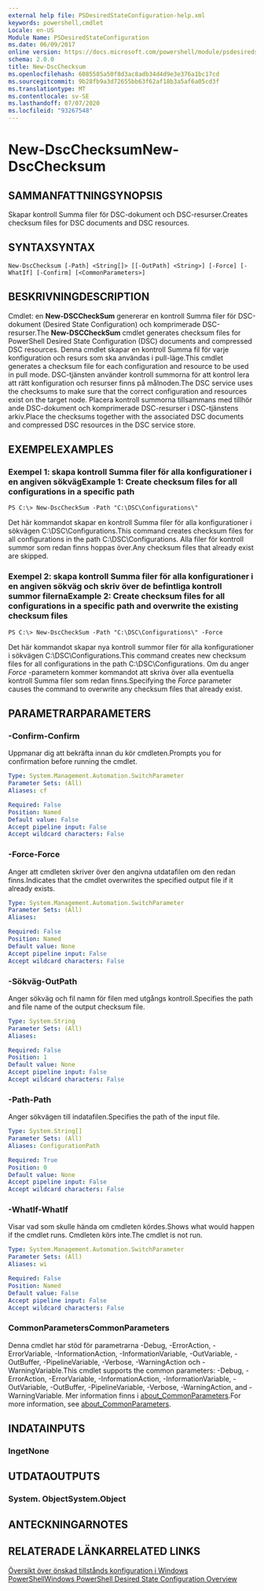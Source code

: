 ```yaml
---
external help file: PSDesiredStateConfiguration-help.xml
keywords: powershell,cmdlet
Locale: en-US
Module Name: PSDesiredStateConfiguration
ms.date: 06/09/2017
online version: https://docs.microsoft.com/powershell/module/psdesiredstateconfiguration/new-dscchecksum?view=powershell-7.1&WT.mc_id=ps-gethelp
schema: 2.0.0
title: New-DscChecksum
ms.openlocfilehash: 6085585a50f8d3ac8adb34d4d9e3e376a1bc17cd
ms.sourcegitcommit: 9b28fb9a3d72655bb63f62af18b3a5af6a05cd3f
ms.translationtype: MT
ms.contentlocale: sv-SE
ms.lasthandoff: 07/07/2020
ms.locfileid: "93267548"
---
```

# <span data-ttu-id="d2378-103">New-DscChecksum</span><span class="sxs-lookup"><span data-stu-id="d2378-103">New-DscChecksum</span></span>

## <span data-ttu-id="d2378-104">SAMMANFATTNING</span><span class="sxs-lookup"><span data-stu-id="d2378-104">SYNOPSIS</span></span>
<span data-ttu-id="d2378-105">Skapar kontroll Summa filer för DSC-dokument och DSC-resurser.</span><span class="sxs-lookup"><span data-stu-id="d2378-105">Creates checksum files for DSC documents and DSC resources.</span></span>

## <span data-ttu-id="d2378-106">SYNTAX</span><span class="sxs-lookup"><span data-stu-id="d2378-106">SYNTAX</span></span>

```
New-DscChecksum [-Path] <String[]> [[-OutPath] <String>] [-Force] [-WhatIf] [-Confirm] [<CommonParameters>]
```

## <span data-ttu-id="d2378-107">BESKRIVNING</span><span class="sxs-lookup"><span data-stu-id="d2378-107">DESCRIPTION</span></span>

<span data-ttu-id="d2378-108">Cmdlet: en **New-DSCCheckSum** genererar en kontroll Summa filer för DSC-dokument (Desired State Configuration) och komprimerade DSC-resurser.</span><span class="sxs-lookup"><span data-stu-id="d2378-108">The **New-DSCCheckSum** cmdlet generates checksum files for PowerShell Desired State Configuration (DSC) documents and compressed DSC resources.</span></span>
<span data-ttu-id="d2378-109">Denna cmdlet skapar en kontroll Summa fil för varje konfiguration och resurs som ska användas i pull-läge.</span><span class="sxs-lookup"><span data-stu-id="d2378-109">This cmdlet generates a checksum file for each configuration and resource to be used in pull mode.</span></span>
<span data-ttu-id="d2378-110">DSC-tjänsten använder kontroll summorna för att kontrol lera att rätt konfiguration och resurser finns på målnoden.</span><span class="sxs-lookup"><span data-stu-id="d2378-110">The DSC service uses the checksums to make sure that the correct configuration and resources exist on the target node.</span></span>
<span data-ttu-id="d2378-111">Placera kontroll summorna tillsammans med tillhör ande DSC-dokument och komprimerade DSC-resurser i DSC-tjänstens arkiv.</span><span class="sxs-lookup"><span data-stu-id="d2378-111">Place the checksums together with the associated DSC documents and compressed DSC resources in the DSC service store.</span></span>

## <span data-ttu-id="d2378-112">EXEMPEL</span><span class="sxs-lookup"><span data-stu-id="d2378-112">EXAMPLES</span></span>

### <span data-ttu-id="d2378-113">Exempel 1: skapa kontroll Summa filer för alla konfigurationer i en angiven sökväg</span><span class="sxs-lookup"><span data-stu-id="d2378-113">Example 1: Create checksum files for all configurations in a specific path</span></span>

```
PS C:\> New-DscCheckSum -Path "C:\DSC\Configurations\"
```

<span data-ttu-id="d2378-114">Det här kommandot skapar en kontroll Summa filer för alla konfigurationer i sökvägen C:\DSC\Configurations.</span><span class="sxs-lookup"><span data-stu-id="d2378-114">This command creates checksum files for all configurations in the path C:\DSC\Configurations.</span></span>
<span data-ttu-id="d2378-115">Alla filer för kontroll summor som redan finns hoppas över.</span><span class="sxs-lookup"><span data-stu-id="d2378-115">Any checksum files that already exist are skipped.</span></span>

### <span data-ttu-id="d2378-116">Exempel 2: skapa kontroll Summa filer för alla konfigurationer i en angiven sökväg och skriv över de befintliga kontroll summor filerna</span><span class="sxs-lookup"><span data-stu-id="d2378-116">Example 2: Create checksum files for all configurations in a specific path and overwrite the existing checksum files</span></span>

```
PS C:\> New-DscCheckSum -Path "C:\DSC\Configurations\" -Force
```

<span data-ttu-id="d2378-117">Det här kommandot skapar nya kontroll summor filer för alla konfigurationer i sökvägen C:\DSC\Configurations.</span><span class="sxs-lookup"><span data-stu-id="d2378-117">This command creates new checksum files for all configurations in the path C:\DSC\Configurations.</span></span>
<span data-ttu-id="d2378-118">Om du anger *Force* -parametern kommer kommandot att skriva över alla eventuella kontroll Summa filer som redan finns.</span><span class="sxs-lookup"><span data-stu-id="d2378-118">Specifying the *Force* parameter causes the command to overwrite any checksum files that already exist.</span></span>

## <span data-ttu-id="d2378-119">PARAMETRAR</span><span class="sxs-lookup"><span data-stu-id="d2378-119">PARAMETERS</span></span>

### <span data-ttu-id="d2378-120">-Confirm</span><span class="sxs-lookup"><span data-stu-id="d2378-120">-Confirm</span></span>

<span data-ttu-id="d2378-121">Uppmanar dig att bekräfta innan du kör cmdleten.</span><span class="sxs-lookup"><span data-stu-id="d2378-121">Prompts you for confirmation before running the cmdlet.</span></span>

```yaml
Type: System.Management.Automation.SwitchParameter
Parameter Sets: (All)
Aliases: cf

Required: False
Position: Named
Default value: False
Accept pipeline input: False
Accept wildcard characters: False
```

### <span data-ttu-id="d2378-122">-Force</span><span class="sxs-lookup"><span data-stu-id="d2378-122">-Force</span></span>

<span data-ttu-id="d2378-123">Anger att cmdleten skriver över den angivna utdatafilen om den redan finns.</span><span class="sxs-lookup"><span data-stu-id="d2378-123">Indicates that the cmdlet overwrites the specified output file if it already exists.</span></span>

```yaml
Type: System.Management.Automation.SwitchParameter
Parameter Sets: (All)
Aliases:

Required: False
Position: Named
Default value: None
Accept pipeline input: False
Accept wildcard characters: False
```

### <span data-ttu-id="d2378-124">-Sökväg</span><span class="sxs-lookup"><span data-stu-id="d2378-124">-OutPath</span></span>

<span data-ttu-id="d2378-125">Anger sökväg och fil namn för filen med utgångs kontroll.</span><span class="sxs-lookup"><span data-stu-id="d2378-125">Specifies the path and file name of the output checksum file.</span></span>

```yaml
Type: System.String
Parameter Sets: (All)
Aliases:

Required: False
Position: 1
Default value: None
Accept pipeline input: False
Accept wildcard characters: False
```

### <span data-ttu-id="d2378-126">-Path</span><span class="sxs-lookup"><span data-stu-id="d2378-126">-Path</span></span>

<span data-ttu-id="d2378-127">Anger sökvägen till indatafilen.</span><span class="sxs-lookup"><span data-stu-id="d2378-127">Specifies the path of the input file.</span></span>

```yaml
Type: System.String[]
Parameter Sets: (All)
Aliases: ConfigurationPath

Required: True
Position: 0
Default value: None
Accept pipeline input: False
Accept wildcard characters: False
```

### <span data-ttu-id="d2378-128">-WhatIf</span><span class="sxs-lookup"><span data-stu-id="d2378-128">-WhatIf</span></span>

<span data-ttu-id="d2378-129">Visar vad som skulle hända om cmdleten kördes.</span><span class="sxs-lookup"><span data-stu-id="d2378-129">Shows what would happen if the cmdlet runs.</span></span>
<span data-ttu-id="d2378-130">Cmdleten körs inte.</span><span class="sxs-lookup"><span data-stu-id="d2378-130">The cmdlet is not run.</span></span>

```yaml
Type: System.Management.Automation.SwitchParameter
Parameter Sets: (All)
Aliases: wi

Required: False
Position: Named
Default value: False
Accept pipeline input: False
Accept wildcard characters: False
```

### <span data-ttu-id="d2378-131">CommonParameters</span><span class="sxs-lookup"><span data-stu-id="d2378-131">CommonParameters</span></span>

<span data-ttu-id="d2378-132">Denna cmdlet har stöd för parametrarna -Debug, -ErrorAction, -ErrorVariable, -InformationAction, -InformationVariable, -OutVariable, -OutBuffer, -PipelineVariable, -Verbose, -WarningAction och -WarningVariable.</span><span class="sxs-lookup"><span data-stu-id="d2378-132">This cmdlet supports the common parameters: -Debug, -ErrorAction, -ErrorVariable, -InformationAction, -InformationVariable, -OutVariable, -OutBuffer, -PipelineVariable, -Verbose, -WarningAction, and -WarningVariable.</span></span> <span data-ttu-id="d2378-133">Mer information finns i [about_CommonParameters](https://go.microsoft.com/fwlink/?LinkID=113216).</span><span class="sxs-lookup"><span data-stu-id="d2378-133">For more information, see [about_CommonParameters](https://go.microsoft.com/fwlink/?LinkID=113216).</span></span>

## <span data-ttu-id="d2378-134">INDATA</span><span class="sxs-lookup"><span data-stu-id="d2378-134">INPUTS</span></span>

### <span data-ttu-id="d2378-135">Inget</span><span class="sxs-lookup"><span data-stu-id="d2378-135">None</span></span>

## <span data-ttu-id="d2378-136">UTDATA</span><span class="sxs-lookup"><span data-stu-id="d2378-136">OUTPUTS</span></span>

### <span data-ttu-id="d2378-137">System. Object</span><span class="sxs-lookup"><span data-stu-id="d2378-137">System.Object</span></span>

## <span data-ttu-id="d2378-138">ANTECKNINGAR</span><span class="sxs-lookup"><span data-stu-id="d2378-138">NOTES</span></span>

## <span data-ttu-id="d2378-139">RELATERADE LÄNKAR</span><span class="sxs-lookup"><span data-stu-id="d2378-139">RELATED LINKS</span></span>

[<span data-ttu-id="d2378-140">Översikt över önskad tillstånds konfiguration i Windows PowerShell</span><span class="sxs-lookup"><span data-stu-id="d2378-140">Windows PowerShell Desired State Configuration Overview</span></span>](/powershell/scripting/dsc/overview/dscforengineers)

